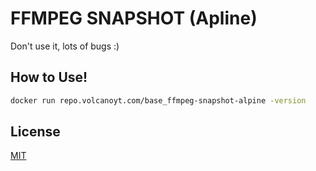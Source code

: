 # FFMPEG SNAPSHOT (Apline)

Don't use it, lots of bugs :)

## How to Use!

```bash
docker run repo.volcanoyt.com/base_ffmpeg-snapshot-alpine -version
```

## License
[MIT](https://choosealicense.com/licenses/mit/)
